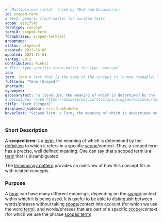 ```yaml
---
# `Multiple-use fields` (used by TEv2 and Docusaurus)
id: scoped-term
# TEv2: generic front-matter for curated texts
scope: essiflab
termtype: concept
termid: scoped-term
formphrases: scoped-term{ss}
grouptags:
status: proposed
created: 2022-06-06
updated: 2021-11-01
vsntag: v0.1
contributors: RieksJ
# TEv2: type-specific front-matter for type `concept`
isa:
term: Term # Text that is the name of the concept in (human readable) texts.
fullterm: "Term (Scoped)"
shorterm:
synonyms:
glossaryText: "a [term](@), the meaning of which is determined by the [definition](@) to which it refers in a specific [scope](@)/context."
# Docusaurus \(see https://docusaurus\.io/docs/api/plugins/@docusaurus/plugin-content-docs#markdown-front-matter\):
title: "Term (Scoped)"
displayed_sidebar: essifLabSideBar
hoverText: "Scoped Term: a Term, the meaning of which is determined by the Definition to which it refers in a specific Scope/context."
---
```


### Short Description
A **scoped term** is a [term](@), the meaning of which is determined by the [definition](@) to which it refers in a specific [scope](@)/context. Thus, a scoped term has a precise, well defined meaning. One can say that a scoped term is a [term](@) that is disambiguated.

The [terminology pattern](pattern-terminology@) provides an overview of how this concept fits in with related concepts.

### Purpose
A [term](@) can have many different meanings, depending on the [scope](@)/context within which it is being used. It is useful to be able to distinguish between words/phrases without taking [scope](@)/context into account (for which we use the word [term](@)), and words/phrases that are part of a specific [scope](@)/context (for which we use the phrase [scoped term](@))
